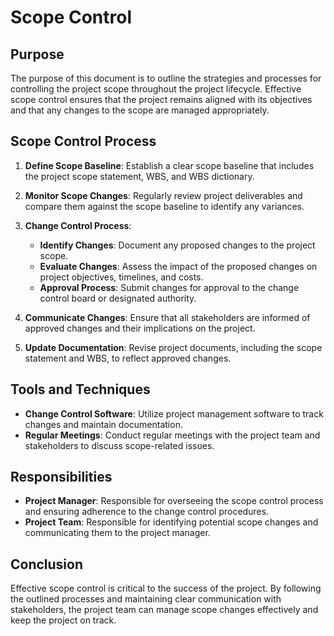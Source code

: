 # Scope Control

## Purpose
The purpose of this document is to outline the strategies and processes for controlling the project scope throughout the project lifecycle. Effective scope control ensures that the project remains aligned with its objectives and that any changes to the scope are managed appropriately.

## Scope Control Process
1. **Define Scope Baseline**: Establish a clear scope baseline that includes the project scope statement, WBS, and WBS dictionary.
   
2. **Monitor Scope Changes**: Regularly review project deliverables and compare them against the scope baseline to identify any variances.

3. **Change Control Process**:
   - **Identify Changes**: Document any proposed changes to the project scope.
   - **Evaluate Changes**: Assess the impact of the proposed changes on project objectives, timelines, and costs.
   - **Approval Process**: Submit changes for approval to the change control board or designated authority.

4. **Communicate Changes**: Ensure that all stakeholders are informed of approved changes and their implications on the project.

5. **Update Documentation**: Revise project documents, including the scope statement and WBS, to reflect approved changes.

## Tools and Techniques
- **Change Control Software**: Utilize project management software to track changes and maintain documentation.
- **Regular Meetings**: Conduct regular meetings with the project team and stakeholders to discuss scope-related issues.

## Responsibilities
- **Project Manager**: Responsible for overseeing the scope control process and ensuring adherence to the change control procedures.
- **Project Team**: Responsible for identifying potential scope changes and communicating them to the project manager.

## Conclusion
Effective scope control is critical to the success of the project. By following the outlined processes and maintaining clear communication with stakeholders, the project team can manage scope changes effectively and keep the project on track.